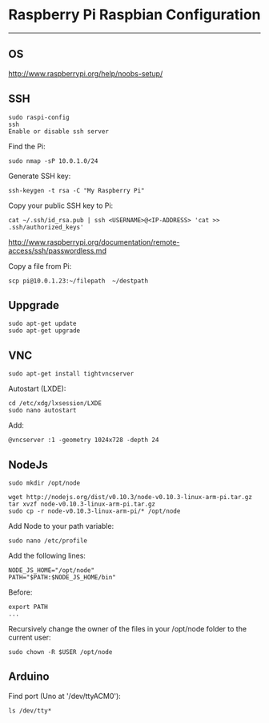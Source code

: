 # Raspberry Pi Raspbian Configuration
---

## OS
http://www.raspberrypi.org/help/noobs-setup/

## SSH
```
sudo raspi-config
ssh
Enable or disable ssh server
```

Find the Pi:
```
sudo nmap -sP 10.0.1.0/24
```

Generate SSH key:

```
ssh-keygen -t rsa -C "My Raspberry Pi"
```

Copy your public SSH key to Pi:
```
cat ~/.ssh/id_rsa.pub | ssh <USERNAME>@<IP-ADDRESS> 'cat >> .ssh/authorized_keys'
```
http://www.raspberrypi.org/documentation/remote-access/ssh/passwordless.md

Copy a file from Pi:
```
scp pi@10.0.1.23:~/filepath  ~/destpath
```


## Uppgrade
```
sudo apt-get update
sudo apt-get upgrade
```


## VNC

```
sudo apt-get install tightvncserver
```

Autostart (LXDE):
```
cd /etc/xdg/lxsession/LXDE
sudo nano autostart
```
Add:
```
@vncserver :1 -geometry 1024x728 -depth 24
```


## NodeJs

```
sudo mkdir /opt/node
```

```
wget http://nodejs.org/dist/v0.10.3/node-v0.10.3-linux-arm-pi.tar.gz
tar xvzf node-v0.10.3-linux-arm-pi.tar.gz
sudo cp -r node-v0.10.3-linux-arm-pi/* /opt/node
```

Add Node to your path variable:

```
sudo nano /etc/profile
```

Add the following lines:

```
NODE_JS_HOME="/opt/node"
PATH="$PATH:$NODE_JS_HOME/bin"
```
Before:
```
export PATH
...
```

Recursively change the owner of the files in your /opt/node folder to the current user:
```
sudo chown -R $USER /opt/node
```


## Arduino

Find port (Uno at '/dev/ttyACM0'):
```
ls /dev/tty*
```

















